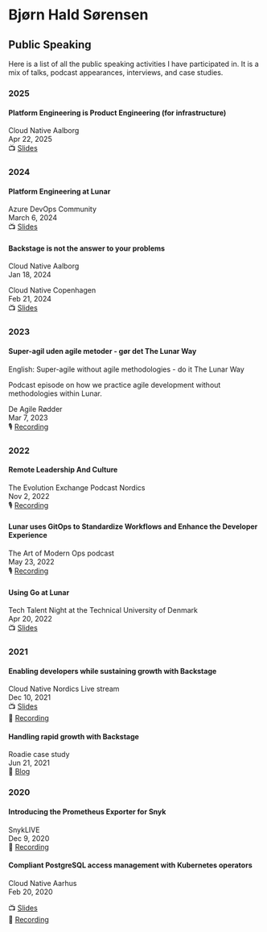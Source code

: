 # Bjørn Hald Sørensen

## Public Speaking

Here is a list of all the public speaking activities I have participated in.
It is a mix of talks, podcast appearances, interviews, and case studies.

### 2025

#### Platform Engineering is Product Engineering (for infrastructure)

Cloud Native Aalborg  
Apr 22, 2025  
📺 [Slides](https://github.com/user-attachments/files/19857477/Platform.Engineering.is.Product.Engineering.for.infrastructure.1.pdf)

### 2024

#### Platform Engineering at Lunar
Azure DevOps Community  
March 6, 2024  
📺 [Slides](https://github.com/Crevil/Crevil/files/14814776/Platform%2BEngineering%2Band%2Bwhy%2BBackstage%2Bis%2Bnot%2Bthe%2Banswer%2Bto%2Byour%2Bproblems%2B-%2BAzure%2BDevOps%2BCommunity.pdf)

#### Backstage is not the answer to your problems

Cloud Native Aalborg  
Jan 18, 2024

Cloud Native Copenhagen  
Feb 21, 2024  
📺 [Slides](https://github.com/Crevil/Crevil/files/14814790/Why.Backstage.is.not.the.answer.to.your.problems.pdf)

### 2023

#### Super-agil uden agile metoder - gør det The Lunar Way

English: Super-agile without agile methodologies - do it The Lunar Way

Podcast episode on how we practice agile development without methodologies within Lunar.

De Agile Rødder  
Mar 7, 2023  
🎙️ [Recording](https://deagileroedder.fireside.fm/26)

### 2022

#### Remote Leadership And Culture

The Evolution Exchange Podcast Nordics  
Nov 2, 2022  
🎙️ [Recording](https://open.spotify.com/episode/24geq2H7UQp6s70uumATaC?si=kMnhmxR7SsG6Xyq1cYQ4UA&nd=1&dlsi=7c5be12eeb1743d3)

#### Lunar uses GitOps to Standardize Workflows and Enhance the Developer Experience

The Art of Modern Ops podcast  
May 23, 2022  
🎙️ [Recording](https://soundcloud.com/user-718131608/lunar-bank-uses-gitops-to-standardize-workflows-and-enhance-the-developer-experience)

#### Using Go at Lunar

Tech Talent Night at the Technical University of Denmark  
Apr 20, 2022  
📺 [Slides](https://github.com/Crevil/Crevil/files/14814778/Using%2BGo%2Bat%2BLunar.pdf)

### 2021

#### Enabling developers while sustaining growth with Backstage

Cloud Native Nordics Live stream  
Dec 10, 2021  
📺 [Slides](https://github.com/Crevil/Crevil/files/14814775/Enabling%2Bdevelopers%2Bwhile%2Bsustaining%2Bgrowth%2Bwith%2BBackstage.pdf)  
🎥 [Recording](https://www.youtube.com/watch?v=a3UjbRse8yk)

#### Handling rapid growth with Backstage

Roadie case study  
Jun 21, 2021  
📝 [Blog](https://roadie.io/case-studies/lunar-backstage-adoption/)

### 2020

#### Introducing the Prometheus Exporter for Snyk

SnykLIVE  
Dec 9, 2020  
🎥 [Recording](https://www.youtube.com/watch?v=zJsxAx7MKKk)

#### Compliant PostgreSQL access management with Kubernetes operators

Cloud Native Aarhus  
Feb 20, 2020

📺 [Slides](https://github.com/Crevil/Crevil/files/14814771/compliant-postgresql-access-management-with-kubernetes-operators.pdf)  
🎥 [Recording](https://www.youtube.com/watch?v=etIGTORHAiI)
